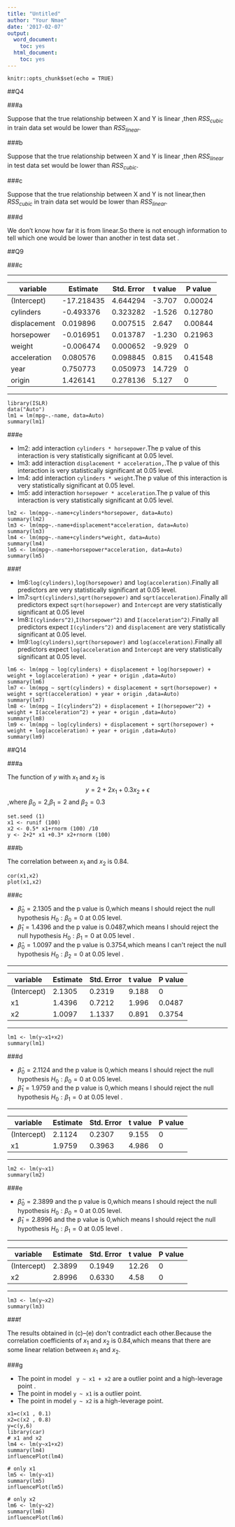 ```yaml
---
title: "Untitled"
author: "Your Nmae"
date: '2017-02-07'
output:
  word_document:
    toc: yes
  html_document:
    toc: yes
---
```


```{r setup, include=FALSE}
knitr::opts_chunk$set(echo = TRUE)
```

##Q4

###a

Suppose that the true relationship between X and Y is linear ,then $RSS_{cubic}$ in train data set would be lower than $RSS_{linear}$.

###b

Suppose that the true relationship between X and Y is linear ,then  $RSS_{linear}$ in test data set would be lower than $RSS_{cubic}$.

###c

Suppose that the true relationship between X and Y is not linear,then $RSS_{cubic}$ in train data set would be lower than $RSS_{linear}$.


###d

We don’t know how far it is from linear.So there is not
enough information to tell which one would be lower than another in test data set .

##Q9

###c


-----

variable|Estimate| Std. Error| t value| P value
--------|--------|-----------|--------|--------
(Intercept) | -17.218435 |  4.644294|  -3.707 | 0.00024
cylinders  |   -0.493376 |  0.323282 | -1.526 | 0.12780
displacement |  0.019896  | 0.007515 |  2.647 | 0.00844
horsepower    |-0.016951  | 0.013787 | -1.230 | 0.21963
weight      |  -0.006474  | 0.000652 | -9.929  |0
acceleration |  0.080576  | 0.098845 |  0.815 | 0.41548
year     |      0.750773 |  0.050973 | 14.729 | 0
origin   |      1.426141 |  0.278136 |  5.127 |0

-----
```{r}
library(ISLR)
data("Auto")
lm1 = lm(mpg~.-name, data=Auto)
summary(lm1)
```

###e


- lm2: add interaction `cylinders * horsepower`.The p value of this interaction is very statistically significant at 0.05 level.
- lm3: add interaction `displacement * acceleration,`.The p value of this interaction is very statistically significant at 0.05 level.
- lm4: add interaction `cylinders * weight`.The p value of this interaction is very statistically significant at 0.05 level.
- lm5: add interaction `horsepower * acceleration`.The p value of this interaction is very statistically significant at 0.05 level.

```{r}
lm2 <- lm(mpg~.-name+cylinders*horsepower, data=Auto)
summary(lm2)
lm3 <- lm(mpg~.-name+displacement*acceleration, data=Auto)
summary(lm3)
lm4 <- lm(mpg~.-name+cylinders*weight, data=Auto)
summary(lm4)
lm5 <- lm(mpg~.-name+horsepower*acceleration, data=Auto)
summary(lm5)
```



###f

- lm6:`log(cylinders)`,`log(horsepower)` and `log(acceleration)`.Finally all predictors are very statistically significant at 0.05 level.
- lm7:`sqrt(cylinders)`,`sqrt(horsepower)` and `sqrt(acceleration)`.Finally all predictors expect `sqrt(horsepower)` and `Intercept` are very statistically significant at 0.05 level
- lm8:`I(cylinders^2)`,`I(horsepower^2)` and `I(acceleration^2)`.Finally all predictors expect `I(cylinders^2)` and `displacement` are very statistically significant at 0.05 level.
- lm9:`log(cylinders)`,`sqrt(horsepower)` and `log(acceleration)`.Finally all predictors expect `log(acceleration` and `Intercept` are very statistically significant at 0.05 level.



```{r}
lm6 <- lm(mpg ~ log(cylinders) + displacement + log(horsepower) + weight + log(acceleration) + year + origin ,data=Auto)
summary(lm6)
lm7 <- lm(mpg ~ sqrt(cylinders) + displacement + sqrt(horsepower) + weight + sqrt(acceleration) + year + origin ,data=Auto)
summary(lm7)
lm8 <- lm(mpg ~ I(cylinders^2) + displacement + I(horsepower^2) + weight + I(acceleration^2) + year + origin ,data=Auto)
summary(lm8)
lm9 <- lm(mpg ~ log(cylinders) + displacement + sqrt(horsepower) + weight + log(acceleration) + year + origin ,data=Auto)
summary(lm9)

```


##Q14


###a

The function of $y$ with $x_1$ and $x_2$ is $$y=2+2x_1+0.3x_2+\epsilon$$,where $\beta_0=2$,$\beta_1=2$ and $\beta_2=0.3$


```{r}
set.seed (1)
x1 <- runif (100)
x2 <- 0.5* x1+rnorm (100) /10
y <- 2+2* x1 +0.3* x2+rnorm (100)
```

###b


The correlation between $x_1$ and $x_2$ is 0.84.

```{r}
cor(x1,x2)
plot(x1,x2)
```

###c

- $\hat \beta_0=2.1305$ and the p value is 0,which means I should reject the null hypothesis $H_0:\beta_0=0$ at 0.05 level.
- $\hat \beta_1=1.4396$ and the p value is 0.0487,which means I should reject the null hypothesis $H_0:\beta_1=0$ at 0.05 level .
- $\hat \beta_0=1.0097$ and the p value is 0.3754,which means I can't reject the null hypothesis $H_0:\beta_2=0$ at 0.05 level .

-----

variable|Estimate| Std. Error| t value| P value
--------|--------|-----------|--------|--------
(Intercept) |  2.1305  |   0.2319 |  9.188| 0
x1       |     1.4396  |   0.7212  | 1.996  | 0.0487  
x2       |     1.0097  |   1.1337 |  0.891  | 0.3754   

-----

```{r}
lm1 <- lm(y~x1+x2)
summary(lm1)
```

###d

- $\hat \beta_0=2.1124$ and the p value is 0,which means I should reject the null hypothesis $H_0:\beta_0=0$ at 0.05 level.
- $\hat \beta_1=1.9759$ and the p value is 0,which means I should reject the null hypothesis $H_0:\beta_1=0$ at 0.05 level .


-----

variable|Estimate| Std. Error| t value| P value
--------|--------|-----------|--------|--------
(Intercept) |  2.1124  |   0.2307  | 9.155 |0
x1       |     1.9759   |  0.3963  | 4.986| 0 

-----

```{r}
lm2 <- lm(y~x1)
summary(lm2)
```

###e

- $\hat \beta_0=2.3899$ and the p value is 0,which means I should reject the null hypothesis $H_0:\beta_0=0$ at 0.05 level.
- $\hat \beta_1=2.8996$ and the p value is 0,which means I should reject the null hypothesis $H_0:\beta_1=0$ at 0.05 level .

-----

variable|Estimate| Std. Error| t value| P value
--------|--------|-----------|--------|--------
(Intercept)|   2.3899 |    0.1949  | 12.26 | 0
x2       |     2.8996 |    0.6330  |  4.58 | 0

-----

```{r}
lm3 <- lm(y~x2)
summary(lm3)
```

###f

The results obtained in (c)–(e) don't contradict each other.Because the correlation coefficients of $x_1$ and $x_2$ is 0.84,which means that there are some linear relation between $x_1$ and $x_2$.

###g

- The point in model ` y ~ x1 + x2` are  a outlier point and a high-leverage point .
- The point in model ` y ~ x1 ` is  a outlier point.
- The point in model ` y ~ x2 ` is   a high-leverage point.


```{r, message=FALSE, warning=FALSE}
x1=c(x1 , 0.1)
x2=c(x2 , 0.8)
y=c(y,6)
library(car)
# x1 and x2
lm4 <- lm(y~x1+x2)
summary(lm4)
influencePlot(lm4)
```


```{r, message=FALSE, warning=FALSE}
# only x1
lm5 <- lm(y~x1)
summary(lm5)
influencePlot(lm5)
```

```{r, message=FALSE, warning=FALSE}
# only x2
lm6 <- lm(y~x2)
summary(lm6)
influencePlot(lm6)
```


